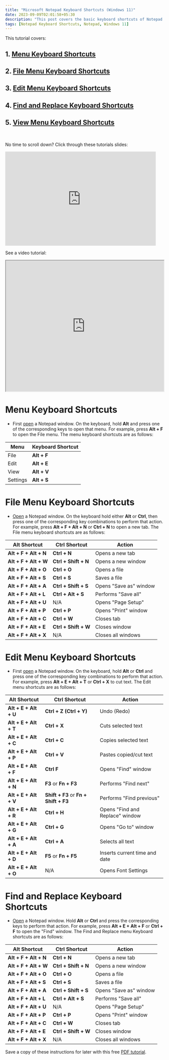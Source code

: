 ```yaml
---
title: "Microsoft Notepad Keyboard Shortcuts (Windows 11)"
date: 2023-09-09T02:01:58+05:30
description: "This post covers the basic keyboard shortcuts of Notepad."
tags: [Notepad Keyboard Shortcuts, Notepad, Windows 11]
---
```

This tutorial covers:

## 1. [Menu Keyboard Shortcuts](#1)

## 2. [File Menu Keyboard Shortcuts](#2)

## 3. [Edit Menu Keyboard Shortcuts](#3)

## 4. [Find and Replace Keyboard Shortcuts](#4)

## 5. [View Menu Keyboard Shortcuts](#5)

<br />

<p>No time to scroll down? Click through these tutorials slides:</p>
<iframe src="https://docs.google.com/presentation/d/e/2PACX-1vRDH0rX_9gJpOll9Bkd9fuXJ65Cl08HeRgpMPR--3hap1f7o2GnpHCA4br1SYThNQZVT38DGYOJxzuo/embed?start=false&loop=false&delayms=3000" frameborder="0" width="480" height="299" allowfullscreen="true" mozallowfullscreen="true" webkitallowfullscreen="true"></iframe>

<br />

See a video tutorial:
<iframe class="BLOG_video_class" allowfullscreen="" youtube-src-id="DvXw-sSjKTI" width="100%" height="416" src="https://www.youtube.com/embed/DvXw-sSjKTI"></iframe>

<h1 id="1">Menu Keyboard Shortcuts</h1>

* First [open](https://qhtutorials.github.io/posts/how-to-open-notepad/) a Notepad window. On the keyboard, hold **Alt** and press one of the corresponding keys to open that menu. For example, press **Alt + F** to open the File menu. The menu keyboard shortcuts are as follows: 

|Menu|Keyboard Shortcut|
|----|-----------------|
|File|**Alt + F**      |
|Edit|**Alt + E**      |
|View|**Alt + V**      |
|Settings|**Alt + S**  |

<h1 id="2">File Menu Keyboard Shortcuts</h1>

* [Open](https://qhtutorials.github.io/posts/how-to-open-notepad/) a Notepad window. On the keyboard hold either **Alt** or **Ctrl**, then press one of the corresponding key combinations to perform that action. For example, press **Alt + F + Alt + N** or **Ctrl + N** to open a new tab. The File menu keyboard shortcuts are as follows: 

|Alt Shortcut|Ctrl Shortcut|Action|
|------------|-------------|------|
|**Alt + F + Alt + N**|**Ctrl + N**|Opens a new tab|
|**Alt + F + Alt + W**|**Ctrl + Shift + N**|Opens a new window|
|**Alt + F + Alt + O**|**Ctrl + O**|Opens a file|
|**Alt + F + Alt + S**|**Ctrl + S**|Saves a file|
|**Alt + F + Alt + A**|**Ctrl + Shift + S**|Opens "Save as" window|
|**Alt + F + Alt + L**|**Ctrl + Alt + S**|Performs "Save all"|
|**Alt + F + Alt + U**|N/A|Opens "Page Setup"|
|**Alt + F + Alt + P**|**Ctrl + P**|Opens "Print" window|
|**Alt + F + Alt + C**|**Ctrl + W**|Closes tab|
|**Alt + F + Alt + E**|**Ctrl + Shift + W**|Closes window|
|**Alt + F + Alt + X**|N/A|Closes all windows|

<h1 id="3">Edit Menu Keyboard Shortcuts</h1>

* First [open](https://qhtutorials.github.io/posts/how-to-open-notepad/) a Notepad window. On the keyboard, hold **Alt** or **Ctrl** and press one of the corresponding key combinations to perform that action. For example, press **Alt +  E + Alt + T** or **Ctrl + X** to cut text. The Edit menu shortcuts are as follows:

|Alt Shortcut|Ctrl Shortcut|Action|
|------------|-------------|------|
|**Alt + E + Alt + U**|**Ctrl + Z** **(Ctrl + Y)**|Undo (Redo)|
|**Alt + E + Alt + T**|**Ctrl + X**|Cuts selected text|
|**Alt + E + Alt + C**|**Ctrl + C**|Copies selected text|
|**Alt + E + Alt + P**|**Ctrl + V**|Pastes copied/cut text|
|**Alt + E + Alt + F**|**Ctrl F**|Opens "Find" window|
|**Alt + E + Alt + N**|**F3** or **Fn + F3**|Performs "Find next"|
|**Alt + E + Alt + V**|**Shift + F3** or **Fn + Shift + F3**|Performs "Find previous"|
|**Alt + E + Alt + R**|**Ctrl + H**|Opens "Find and Replace" window|
|**Alt + E + Alt + G**|**Ctrl + G**|Opens "Go to" window|
|**Alt + E + Alt + A**|**Ctrl + A**|Selects all text|
|**Alt + E + Alt + D**|**F5** or **Fn + F5**|Inserts current time and date|
|**Alt + E + Alt + O**|N/A|Opens Font Settings|

<h1 id="4">Find and Replace Keyboard Shortcuts</h1>

* [Open](https://qhtutorials.github.io/posts/how-to-print-in-notepad/) a Notepad window. Hold **Alt** or **Ctrl** and press the corresponding keys to perform that action. For example, press **Alt + E + Alt + F** or **Ctrl + F** to open the "Find" window. The Find and Replace menu Keyboard shortcuts are as follows:

|Alt Shortcut|Ctrl Shortcut|Action|
|------------|-------------|------|
|**Alt + F + Alt + N**|**Ctrl + N**|Opens a new tab|
|**Alt + F + Alt + W**|**Ctrl + Shift + N**|Opens a new window|
|**Alt + F + Alt + O**|**Ctrl + O**|Opens a file|
|**Alt + F + Alt + S**|**Ctrl + S**|Saves a file|
|**Alt + F + Alt + A**|**Ctrl + Shift + S**|Opens "Save as" window|
|**Alt + F + Alt + L**|**Ctrl + Alt + S**|Performs "Save all"|
|**Alt + F + Alt + U**|N/A|Opens "Page Setup"|
|**Alt + F + Alt + P**|**Ctrl + P**|Opens "Print" window|
|**Alt + F + Alt + C**|**Ctrl + W**|Closes tab|
|**Alt + F + Alt + E**|**Ctrl + Shift + W**|Closes window|
|**Alt + F + Alt + X**|N/A|Closes all windows|

Save a copy of these instructions for later with this free [PDF tutorial](https://drive.google.com/file/d/18r3AOq20KvWgAaVHDUIqKrFOsLzALbMY/view?usp=sharing).

<br />



